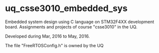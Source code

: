 # uq_csse3010_embedded_sys
Embedded system design using C language on STM32F4XX development board. Assignments and projects of course "csse3010" in the UQ.

Developed during Mar, 2016 to May, 2016.

The file "FreeRTOSConfig.h" is owned by the UQ
